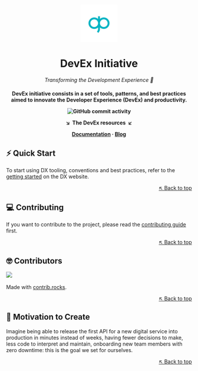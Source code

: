 <div align="center">

<img src="./assets/pagopa-logo.jpg" width="100" alt="PagoPA icon">


# DevEx Initiative

<p align="center">
  <i align="center">Transforming the Development Experience 🚀</i>
</p>

</div>

<a name="readme-top"></a>

<h4 align="center">

DevEx initiative consists in a set of tools, patterns, and best practices aimed to innovate the Developer Experience (DevEx) and productivity.

<!-- ![DX Documentation](https://img.shields.io/badge/getting%20started-blue?logo=docusaurus&label=doc&cacheSeconds=5000&link=https%3A%2F%2Fpagopa.github.io%2Fdx%2Fdocs%2F&style=flat-square)
[![Project Contributions](https://img.shields.io/badge/contributions-welcome-red?style=flat-square)](#Contributing)
![DX Blog](https://img.shields.io/badge/latest%20news-blue?logo=docusaurus&label=blog&cacheSeconds=5000&link=https%3A%2F%2Fpagopa.github.io%2Fdx%2Fblog%2F&style=flat-square) -->
![GitHub commit activity](https://img.shields.io/github/commit-activity/m/pagopa/dx?style=flat-square&logo=github&label=commits&cacheSeconds=60)

**&searr;&nbsp;&nbsp;The DevEx resources&nbsp;&nbsp;&swarr;**

[Documentation][docs_url] · [Blog][blog_url]

</h4>

## ⚡️ Quick Start

To start using DX tooling, conventions and best practices, refer to the [getting started](https://pagopa.github.io/dx/docs/getting-started) on the DX website.

<div align="right">

[&nwarr; Back to top](#readme-top)

</div>

## 💻 Contributing

If you want to contribute to the project, please read the [contributing guide](https://github.com/pagopa/dx/blob/main/CONTRIBUTING.md) first.

<div align="right">

[&nwarr; Back to top](#readme-top)

</div>

## 🤓 Contributors

<a href="https://github.com/pagopa/dx/graphs/contributors">
  <img src="https://contrib.rocks/image?repo=pagopa/dx" />
</a>

Made with [contrib.rocks](https://contrib.rocks).

<div align="right">

[&nwarr; Back to top](#readme-top)

</div>

## 💪 Motivation to Create

Imagine being able to release the first API for a new digital service into production in minutes instead of weeks, having fewer decisions to make, less code to interpret and maintain, onboarding new team members with zero downtime: this is the goal we set for ourselves.

<div align="right">

[&nwarr; Back to top](#readme-top)

</div>

<!-- Docs links -->

[docs_url]: https://pagopa.github.io/dx/docs/
[blog_url]: https://pagopa.github.io/dx/blog/
